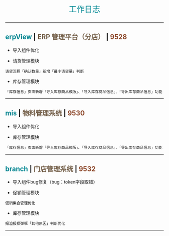 <p align="center" style="font-size: 25px; color: #008792;">工作日志</p>

---

## <span style="color: #008792;">erpView</span> | <span style="color: #76624c;">ERP 管理平台（分店）</span> | <span style="color: #8f4b2e;">9528</span>

- 导入组件优化

- 请货管理模块

```
请货流程「确认数量」新增「最小请货量」判断
```

- 库存管理模块

```
「库存信息」页面新增「导入库存商品模版」、「导入库存商品信息」、「导出库存商品信息」功能
```

---

## <span style="color: #008792;">mis</span> | <span style="color: #76624c;">物料管理系统</span> | <span style="color: #8f4b2e;">9530</span>

- 导入组件优化

- 库存管理模块

```
「库存信息」页面新增「导入库存商品模版」、「导入库存商品信息」、「导出库存商品信息」功能
```

---

## <span style="color: #008792;">branch</span> | <span style="color: #76624c;">门店管理系统</span> | <span style="color: #8f4b2e;">9532</span>

- 导入组件bug修复（bug：token字段取错）

- 促销管理模块

```
促销集合管理优化
```

- 库存管理模块

```
报溢报损弹框「其他原因」判断优化
```

---
